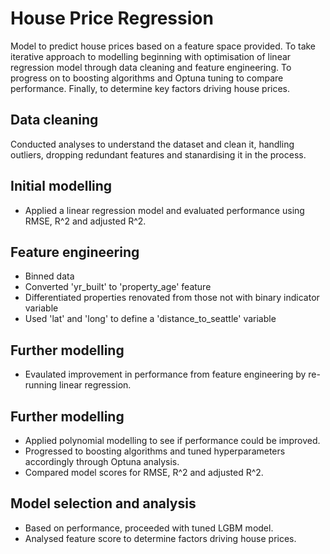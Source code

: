 # House Price Regression

Model to predict house prices based on a feature space provided. To take iterative approach to modelling beginning with optimisation of linear regression model through data cleaning and feature engineering. To progress on to boosting algorithms and Optuna tuning to compare performance. Finally, to determine key factors driving house prices.

## Data cleaning
Conducted analyses to understand the dataset and clean it, handling outliers, dropping redundant features and stanardising it in the process.

## Initial modelling
- Applied a linear regression model and evaluated performance using RMSE, R^2 and adjusted R^2.

## Feature engineering
- Binned data
- Converted 'yr_built' to 'property_age' feature
- Differentiated properties renovated from those not with binary indicator variable
- Used 'lat' and 'long' to define a 'distance_to_seattle' variable

## Further modelling
- Evaulated improvement in performance from feature engineering by re-running linear regression.

## Further modelling
- Applied polynomial modelling to see if performance could be improved.
- Progressed to boosting algorithms and tuned hyperparameters accordingly through Optuna analysis. 
- Compared model scores for RMSE, R^2 and adjusted R^2.

## Model selection and analysis
- Based on performance, proceeded with tuned LGBM model.
- Analysed feature score to determine factors driving house prices.

